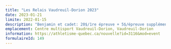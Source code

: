 ```yaml
---
title: "Les Relais Vaudreuil-Dorion 2023"
date: 2023-01-21
limite: 2022-01-15
description: "Benjamin et cadet: 20$/1re épreuve + 5$/épreuve supplémentaire; juvénile et plus vieux: 25$/1re épreuve et 5$/épreuve supplémentaire."
emplacement: Centre multisport Vaudreuil-Dorion, Vaudreuil-Dorion
information: https://athletisme-quebec.ca/nouvelle?id=3116&mod=event
formulaireId: 149
---
```

